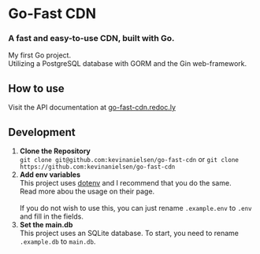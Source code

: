 # Go-Fast CDN

### A fast and easy-to-use CDN, built with Go.

My first Go project. <br>
Utilizing a PostgreSQL database with GORM and the Gin web-framework.

## How to use

Visit the API documentation at [go-fast-cdn.redoc.ly](https://go-fast-cdn.redoc.ly/)

## Development

1. **Clone the Repository** <br>
   `git clone git@github.com:kevinanielsen/go-fast-cdn`
   or `git clone https://github.com:kevinanielsen/go-fast-cdn`
2. **Add env variables** <br>
   This project uses [dotenv](https://vault.dotenv.org/) and I recommend that you do the same. <br>
   Read more abou the usage on their page. <br><br>
   If you do not wish to use this, you can just rename `.example.env` to `.env` and fill in the fields.
3. **Set the main.db** <br>
   This project uses an SQLite database. To start, you need to rename `.example.db` to `main.db`.
